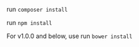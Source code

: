 
run ```composer install```

run ```npm install```

For v1.0.0 and below, use
run ```bower install```
